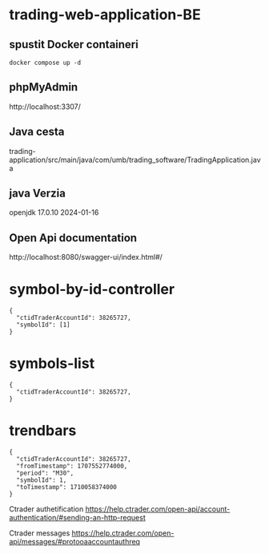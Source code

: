 # trading-web-application-BE







## spustit Docker containeri
```
docker compose up -d
```

## phpMyAdmin
http://localhost:3307/

## Java cesta
trading-application/src/main/java/com/umb/trading_software/TradingApplication.java


## java Verzia
openjdk 17.0.10 2024-01-16

## Open Api documentation
http://localhost:8080/swagger-ui/index.html#/

# symbol-by-id-controller

```
{
  "ctidTraderAccountId": 38265727,
  "symbolId": [1]
}
```


# symbols-list

```
{
  "ctidTraderAccountId": 38265727,
}
```

# trendbars

```
{
  "ctidTraderAccountId": 38265727,
  "fromTimestamp": 1707552774000,
  "period": "M30",
  "symbolId": 1,
  "toTimestamp": 1710058374000
}
```



Ctrader authetification
https://help.ctrader.com/open-api/account-authentication/#sending-an-http-request

Ctrader messages
https://help.ctrader.com/open-api/messages/#protooaaccountauthreq
